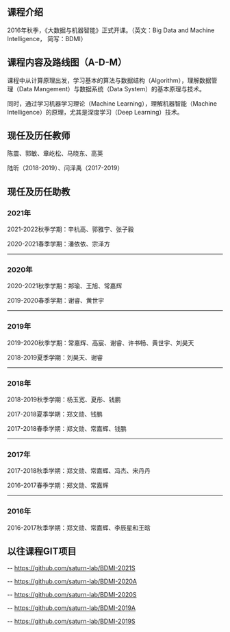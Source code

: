 ## 课程介绍

2016年秋季，《大数据与机器智能》正式开课。（英文：Big Data and Machine Intelligence， 简写：BDMI）

## 课程内容及路线图（A-D-M）

课程中从计算原理出发，学习基本的算法与数据结构（Algorithm），理解数据管理（Data Mangement）与数据系统（Data System）的基本原理与技术。

同时，通过学习机器学习理论（Machine Learning），理解机器智能（Machine Intelligence）的原理，尤其是深度学习（Deep Learning）技术。


## 现任及历任教师

陈震、郭敏、章屹松、马晓东、高英 

陆昕（2018-2019）、闫泽禹（2017-2019）

## 现任及历任助教

### 2021年 

2021-2022秋季学期：辛杭高、郭雅宁、张子毅

2020-2021春季学期：潘依依、宗泽方

----

### 2020年 

2020-2021秋季学期：郑瑜、王旭、常嘉辉

2019-2020春季学期：谢睿、黄世宇

----

### 2019年 

2019-2020秋季学期：常嘉辉、高宸、谢睿、许书畅、黄世宇、刘昊天

2018-2019夏季学期：刘昊天、谢睿

----

### 2018年 

2018-2019秋季学期：杨玉宽、夏彤、钱鹏

2017-2018夏季学期：郑文勋、钱鹏

2017-2018春季学期：郑文勋、常嘉辉、钱鹏

----

### 2017年 

2017-2018秋季学期：郑文勋、常嘉辉、冯杰、宋丹丹

2016-2017春季学期：郑文勋、常嘉辉

----

### 2016年 
2016-2017秋季学期：郑文勋、常嘉辉、李辰星和王晗

## 以往课程GIT项目

-- https://github.com/saturn-lab/BDMI-2021S

-- https://github.com/saturn-lab/BDMI-2020A

-- https://github.com/saturn-lab/BDMI-2020S

-- https://github.com/saturn-lab/BDMI-2019A

-- https://github.com/saturn-lab/BDMI-2019S